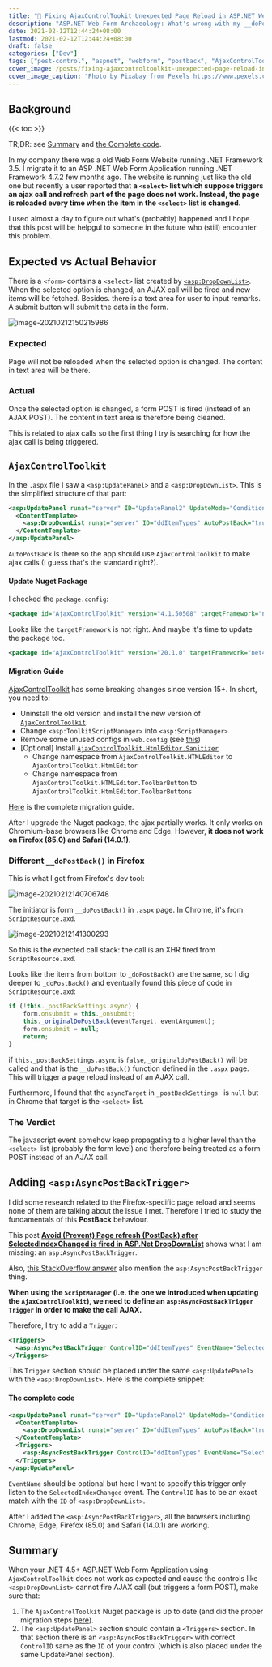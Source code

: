 ```yaml
---
title: "🐞 Fixing AjaxControlTookit Unexpected Page Reload in ASP.NET Web Form Application"
description: "ASP.NET Web Form Archaeology: What's wrong with my __doPostBack() on Firefox? Why my AjaxControlToolkit is out of Control?"
date: 2021-02-12T12:44:24+08:00
lastmod: 2021-02-12T12:44:24+08:00
draft: false
categories: ["Dev"]
tags: ["pest-control", "aspnet", "webform", "postback", "AjaxControlToolkit", "AsyncPostBackTrigger"]
cover_image: /posts/fixing-ajaxcontroltoolkit-unexpected-page-reload-in-aspnet-webform-application/thumbnail.jpg
cover_image_caption: "Photo by Pixabay from Pexels https://www.pexels.com/photo/adorable-animal-canine-cute-271932/"
---
```


## Background

{{< toc >}}

TR;DR: see [Summary](#summary) and [the Complete code](#the-complete-code).

In my company there was a old Web Form Website running .NET Framework 3.5. I migrate it to an ASP .NET Web Form Application running .NET Framework 4.7.2 few months ago. The website is running just like the old one but recently a user reported that **a `<select>` list which suppose triggers an ajax call and refresh part of the page does not work. Instead, the page is reloaded every time when the item in the `<select>` list is changed.**

I used almost a day to figure out what's (probably) happened and I hope that this post will be helpgul to someone in the future who (still) encounter this problem.

## Expected vs Actual Behavior

There is a `<form>` contains a `<select>` list created by [ `<asp:DropDownList>`](https://docs.microsoft.com/en-us/dotnet/api/system.web.ui.webcontrols.dropdownlist?view=netframework-4.8). When the selected option is changed, an AJAX call will be fired and new items will be fetched. Besides. there is a text area for user to input remarks. A submit button will submit the data in the form.

![image-20210212150215986](img/image-20210212150215986.png)

### Expected

Page will not be reloaded when the selected option is changed. The content in text area will be there.

### Actual

Once the selected option is changed, a form POST is fired (instead of an AJAX POST). The content in text area is therefore being cleaned.

This is related to ajax calls so the first thing I try is searching for how the ajax call is being triggered.

## `AjaxControlToolkit`

In the `.aspx` file I saw a `<asp:UpdatePanel>` and a `<asp:DropDownList>`. This is the simplified structure of that part:

```xml
<asp:UpdatePanel runat="server" ID="UpdatePanel2" UpdateMode="Conditional" ChildrenAsTriggers="true">
  <ContentTemplate>
    <asp:DropDownList runat="server" ID="ddItemTypes" AutoPostBack="true" OnSelectedIndexChanged="ddItemTypes_OnSelectedIndexChanged" />
  </ContentTemplate>            
</asp:UpdatePanel>
```

`AutoPostBack` is there so the app should use `AjaxControlToolkit` to make ajax calls (I guess that's the standard right?).

#### Update Nuget Package

I checked the `package.config`:

```xml
<package id="AjaxControlToolkit" version="4.1.50508" targetFramework="net35" />
```

Looks like the `targetFramework` is not right. And maybe it's time to update the package too.

```xml
<package id="AjaxControlToolkit" version="20.1.0" targetFramework="net472" />
```

#### Migration Guide

[AjaxControlToolkit](https://github.com/DevExpress/AjaxControlToolkit) has some breaking changes since version 15+. In short, you need to:

- Uninstall the old version and install the new version of [`AjaxControlToolkit`](https://www.nuget.org/packages/AjaxControlToolkit).
- Change `<asp:ToolkitScriptManager>` into `<asp:ScriptManager>`
- Remove some unused configs in `web.config` (see [this](https://github.com/DevExpress/AjaxControlToolkit/wiki/Upgrading-from-v7.x-and-below#3---clean-up-webconfig))
- [Optional] Install [`AjaxControlToolkit.HtmlEditor.Sanitizer`](https://www.nuget.org/packages/AjaxControlToolkit.HtmlEditor.Sanitizer/)
  - Change namespace from `AjaxControlToolkit.HTMLEditor` to `AjaxControlToolkit.HtmlEditor`
  - Change namespace from `AjaxControlToolkit.HTMLEditor.ToolbarButton` to `AjaxControlToolkit.HtmlEditor.ToolbarButtons`

[Here](https://github.com/DevExpress/AjaxControlToolkit/wiki/Upgrading-from-v7.x-and-below#3---clean-up-webconfig) is the complete migration guide.

After I upgrade the Nuget package, the ajax partially works. It only works on Chromium-base browsers like Chrome and Edge. However, **it does not work on Firefox (85.0) and Safari (14.0.1)**.

### Different `__doPostBack()` in Firefox

This is what I got from Firefox's dev tool:

![image-20210212140706748](img/image-20210212140706748.png)

The initiator is form `__doPostBack()` in `.aspx` page. In Chrome, it's from `ScriptResource.axd`.

![image-20210212141300293](img/image-20210212141300293.png)

So this is the expected call stack: the call is an XHR fired from `ScriptResource.axd`.

Looks like the items from bottom to `_doPostBack()` are the same, so I dig deeper to `_doPostBack()` and eventually found this piece of code in `ScriptResource.axd`:

```js
if (!this._postBackSettings.async) {            
    form.onsubmit = this._onsubmit;            
    this._originalDoPostBack(eventTarget, eventArgument);            
    form.onsubmit = null;            
    return;        
}
```

if `this._postBackSettings.async` is `false`, `_originaldoPostBack()` will be called and that is the `__doPostBack()` function defined in the `.aspx` page. This will trigger a page reload instead of an AJAX call.

Furthermore, I found that the `asyncTarget` in `_postBackSettings ` is `null` but in Chrome that target is the `<select>` list.

### The Verdict

The javascript event somehow keep propagating to a higher level than the `<select>` list (probably the form level) and therefore being treated as a form POST instead of an AJAX call.

## Adding  `<asp:AsyncPostBackTrigger>`

I did some research related to the Firefox-specific page reload and seems none of them are talking about the issue I met. Therefore I tried to study the fundamentals of this **PostBack** behaviour.

This post [**Avoid (Prevent) Page refresh (PostBack) after SelectedIndexChanged is fired in ASP.Net DropDownList**](https://www.aspsnippets.com/Articles/Avoid-Prevent-Page-refresh-PostBack-after-SelectedIndexChanged-is-fired-in-ASPNet-DropDownList.aspx) shows what I am missing: an `asp:AsyncPostBackTrigger`.

Also, [this StackOverflow answer](https://stackoverflow.com/questions/728043/how-to-stop-updatepanel-from-causing-whole-page-postback/728061#728061) also mention the `asp:AsyncPostBackTrigger` thing. 

**When using the `ScriptManager` (i.e. the one we introduced when updating the `AjaxControlToolkit`), we need to define an `asp:AsyncPostBackTrigger` `Trigger` in order to make the call AJAX.**

Therefore, I try to add a `Trigger`:

```xml
<Triggers>
  <asp:AsyncPostBackTrigger ControlID="ddItemTypes" EventName="SelectedIndexChanged" />
</Triggers>
```

This `Trigger` section should be placed under the same `<asp:UpdatePanel>` with the `<asp:DropDownList>`. Here is the complete snippet:

#### The complete code

```xml
<asp:UpdatePanel runat="server" ID="UpdatePanel2" UpdateMode="Conditional" ChildrenAsTriggers="true">
  <ContentTemplate>
    <asp:DropDownList runat="server" ID="ddItemTypes" AutoPostBack="true" OnSelectedIndexChanged="ddItemTypes_OnSelectedIndexChanged" />
  </ContentTemplate>
  <Triggers>
    <asp:AsyncPostBackTrigger ControlID="ddItemTypes" EventName="SelectedIndexChanged" />
  </Triggers>
</asp:UpdatePanel>
```

`EventName` should be optional but here I want to specify this trigger only listen to the `SelectedIndexChanged` event. The `ControlID` has to be an exact match with the `ID` of `<asp:DropDownList>`.

After I added the `<asp:AsyncPostBackTrigger>`, all the browsers including Chrome, Edge, Firefox (85.0) and Safari (14.0.1) are working.

## Summary

When your .NET 4.5+ ASP.NET Web Form Application using `AjaxControlToolkit` does not work as expected and cause the controls like `<asp:DropDownList>` cannot fire AJAX call (but triggers a form POST), make sure that:

1. The `AjaxControlToolkit` Nuget package is up to date (and did the proper migration steps [here](https://github.com/DevExpress/AjaxControlToolkit/wiki/Upgrading-from-v7.x-and-below#3---clean-up-webconfig)).
2. The `<asp:UpdatePanel>` section should contain a `<Triggers>` section. In that section there is an `<asp:AsyncPostBackTrigger>` with correct `ControlID` same as the `ID` of your control (which is also placed under the same UpdatePanel section).

